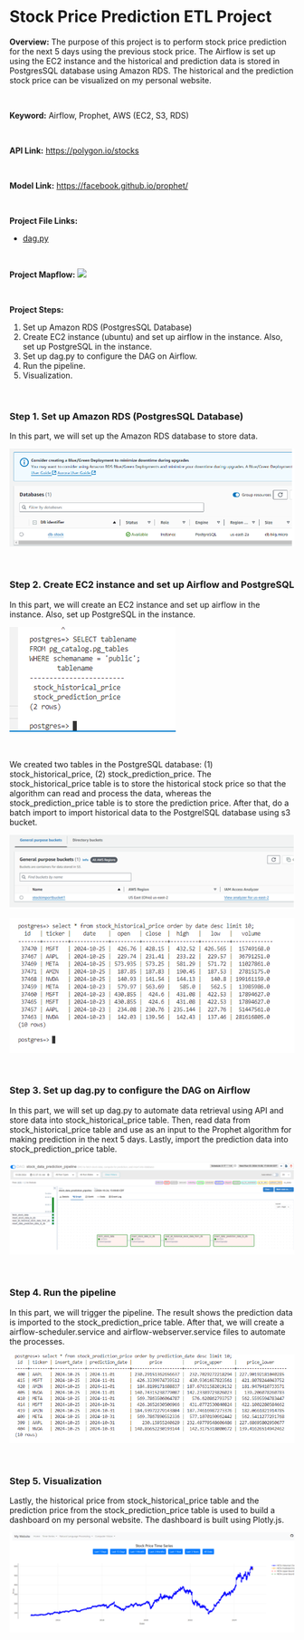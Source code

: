 # Stock Price Prediction ETL Project

**Overview:** The purpose of this project is to perform stock price prediction for the next 5 days using the previous stock price. The Airflow is set up using the EC2 instance and the historical and prediction data is stored in PostgresSQL database using Amazon RDS. The historical and the prediction stock price can be visualized on my personal website.

</br>

**Keyword:** Airflow, Prophet, AWS (EC2, S3, RDS)

</br>

**API Link:** https://polygon.io/stocks

</br>

**Model Link:** https://facebook.github.io/prophet/

</br>

**Project File Links:**
- <a href="dag.py">dag.py</a>

</br>

**Project Mapflow:**
![](mapflow.png)

</br>

**Project Steps:**
1. Set up Amazon RDS (PostgresSQL Database)
2. Create EC2 instance (ubuntu) and set up airflow in the instance. Also, set up PostgreSQL in the instance.  
3. Set up dag.py to configure the DAG on Airflow.
4. Run the pipeline.
5. Visualization.

</br>

### Step 1. Set up Amazon RDS (PostgresSQL Database)
In this part, we will set up the Amazon RDS database to store data.

![](image/rds.png)

</br>

### Step 2. Create EC2 instance and set up Airflow and PostgreSQL
In this part, we will create an EC2 instance and set up airflow in the instance. Also, set up PostgreSQL in the instance.

![](image/postgres1.png)

</br>

We created two tables in the PostgreSQL database: (1) stock_historical_price, (2) stock_prediction_price. The stock_historical_price table is to store the historical stock price so that the algorithm can read and process the data, whereas the stock_prediction_price table is to store the prediction price. After that, do a batch import to import historical data to the PostgrelSQL database using s3 bucket.


![](image/s3.png)

![](image/postgres2.png)

</br>

### Step 3. Set up dag.py to configure the DAG on Airflow
In this part, we will set up dag.py to automate data retrieval using API and store data into stock_historical_price table. Then, read data from stock_historical_price table and use as an input to the Prophet algorithm for making prediction in the next 5 days. Lastly, import the prediction data into stock_prediction_price table. 

![](image/airflow.png)

</br>

### Step 4. Run the pipeline
In this part, we will trigger the pipeline. The result shows the prediction data is imported to the stock_prediction_price table. After that, we will create a airflow-scheduler.service and airflow-webserver.service files to automate the processes.

![](image/postgres4.png)

</br>

### Step 5. Visualization
Lastly, the historical price from stock_historical_price table and the prediction price from the stock_prediction_price table is used to build a dashboard on my personal website. The dashboard is built using Plotly.js.

![](image/visual.png)
